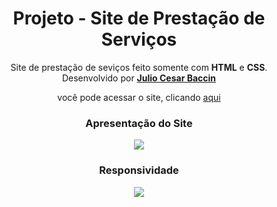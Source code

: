 <h1 align="center"> 
Projeto - Site de Prestação de Serviços
</h1>
 
 <p align="center">
 Site de prestação de seviços feito somente com <strong>HTML</strong> e <strong>CSS</strong>. Desenvolvido por <a target="_blank" rel="external" href="https://github.com/juliobaccin/"><strong>Julio Cesar Baccin</strong></a>
 </p>

<p align="center">
 você pode acessar o site, clicando <a href="https://juliobaccin.github.io/Projeto-Business/">aqui</a>
</p>

<div align="center">
<h3>
 Apresentação do Site
</h3>   
<img src="https://github.com/juliobaccin/Projeto-PrestacaoServicos/blob/main/Site.gif">
<h3>
Responsividade
</h3>
<img src="https://github.com/juliobaccin/Projeto-Site-de-vendas/blob/main/responsividade.gif">
</div>

